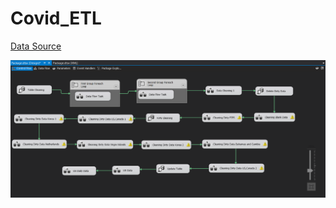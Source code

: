 # Covid_ETL

[Data Source](https://github.com/CSSEGISandData/COVID-19)

![Screenshot of the package](/ETL_SS.png)
